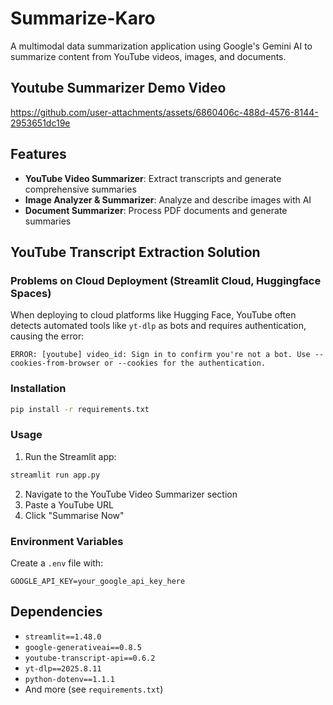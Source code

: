 # Summarize-Karo

A multimodal data summarization application using Google's Gemini AI to summarize content from YouTube videos, images, and documents.

## Youtube Summarizer Demo Video


https://github.com/user-attachments/assets/6860406c-488d-4576-8144-2953651dc19e


## Features

- **YouTube Video Summarizer**: Extract transcripts and generate comprehensive summaries
- **Image Analyzer & Summarizer**: Analyze and describe images with AI
- **Document Summarizer**: Process PDF documents and generate summaries

## YouTube Transcript Extraction Solution

### Problems on Cloud Deployment (Streamlit Cloud, Huggingface Spaces)
When deploying to cloud platforms like Hugging Face, YouTube often detects automated tools like `yt-dlp` as bots and requires authentication, causing the error:
```
ERROR: [youtube] video_id: Sign in to confirm you're not a bot. Use --cookies-from-browser or --cookies for the authentication.
```

### Installation

```bash
pip install -r requirements.txt
```

### Usage

1. Run the Streamlit app:
```bash
streamlit run app.py
```

2. Navigate to the YouTube Video Summarizer section
3. Paste a YouTube URL
4. Click "Summarise Now"


### Environment Variables

Create a `.env` file with:
```
GOOGLE_API_KEY=your_google_api_key_here
```

## Dependencies

- `streamlit==1.48.0`
- `google-generativeai==0.8.5`
- `youtube-transcript-api==0.6.2`
- `yt-dlp==2025.8.11`
- `python-dotenv==1.1.1`
- And more (see `requirements.txt`)
